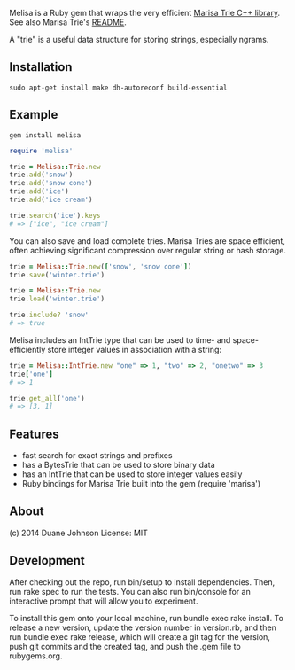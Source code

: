 Melisa is a Ruby gem that wraps the very efficient [Marisa Trie C++ library](https://github.com/s-yata/marisa-trie). See also Marisa Trie's [README](https://www.s-yata.jp/marisa-trie/docs/readme.en.html).

A "trie" is a useful data structure for storing strings, especially ngrams.

Installation
------------

```
sudo apt-get install make dh-autoreconf build-essential
```

Example
-------

```gem install melisa```

```ruby
require 'melisa'

trie = Melisa::Trie.new
trie.add('snow')
trie.add('snow cone')
trie.add('ice')
trie.add('ice cream')

trie.search('ice').keys
# => ["ice", "ice cream"]
```

You can also save and load complete tries. Marisa Tries are space efficient, often achieving significant compression over regular string or hash storage.

```ruby
trie = Melisa::Trie.new(['snow', 'snow cone'])
trie.save('winter.trie')
```

```ruby
trie = Melisa::Trie.new
trie.load('winter.trie')

trie.include? 'snow'
# => true
```

Melisa includes an IntTrie type that can be used to time- and space-efficiently store integer values in association with a string:

```ruby
trie = Melisa::IntTrie.new "one" => 1, "two" => 2, "onetwo" => 3
trie['one']
# => 1

trie.get_all('one')
# => [3, 1]
```

Features
--------
 - fast search for exact strings and prefixes
 - has a BytesTrie that can be used to store binary data
 - has an IntTrie that can be used to store integer values easily
 - Ruby bindings for Marisa Trie built into the gem (require 'marisa')


About
-----
(c) 2014 Duane Johnson
License: MIT

## Development

After checking out the repo, run bin/setup to install dependencies. Then, run rake spec to run the tests. You can also run bin/console for an interactive prompt that will allow you to experiment.

To install this gem onto your local machine, run bundle exec rake install. To release a new version, update the version number in version.rb, and then run bundle exec rake release, which will create a git tag for the version, push git commits and the created tag, and push the .gem file to rubygems.org.

